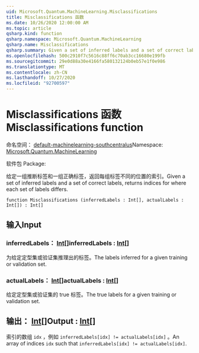```yaml
---
uid: Microsoft.Quantum.MachineLearning.Misclassifications
title: Misclassifications 函数
ms.date: 10/26/2020 12:00:00 AM
ms.topic: article
qsharp.kind: function
qsharp.namespace: Microsoft.Quantum.MachineLearning
qsharp.name: Misclassifications
qsharp.summary: Given a set of inferred labels and a set of correct labels, returns indices for where each set of labels differs.
ms.openlocfilehash: 500c2910f7c5616c88ff6c70ab3cc16680e199fb
ms.sourcegitcommit: 29e0d88a30e4166fa580132124b0eb57e1f0e986
ms.translationtype: MT
ms.contentlocale: zh-CN
ms.lasthandoff: 10/27/2020
ms.locfileid: "92700597"
---
```

# <a name="misclassifications-function"></a><span data-ttu-id="48365-102">Misclassifications 函数</span><span class="sxs-lookup"><span data-stu-id="48365-102">Misclassifications function</span></span>

<span data-ttu-id="48365-103">命名空间： [default-machinelearning-southcentralus](xref:Microsoft.Quantum.MachineLearning)</span><span class="sxs-lookup"><span data-stu-id="48365-103">Namespace: [Microsoft.Quantum.MachineLearning](xref:Microsoft.Quantum.MachineLearning)</span></span>

<span data-ttu-id="48365-104">软件包 [](https://nuget.org/packages/)</span><span class="sxs-lookup"><span data-stu-id="48365-104">Package: [](https://nuget.org/packages/)</span></span>


<span data-ttu-id="48365-105">给定一组推断标签和一组正确标签，返回每组标签不同的位置的索引。</span><span class="sxs-lookup"><span data-stu-id="48365-105">Given a set of inferred labels and a set of correct labels, returns indices for where each set of labels differs.</span></span>

```qsharp
function Misclassifications (inferredLabels : Int[], actualLabels : Int[]) : Int[]
```


## <a name="input"></a><span data-ttu-id="48365-106">输入</span><span class="sxs-lookup"><span data-stu-id="48365-106">Input</span></span>

### <a name="inferredlabels--int"></a><span data-ttu-id="48365-107">inferredLabels： [Int](xref:microsoft.quantum.lang-ref.int)[]</span><span class="sxs-lookup"><span data-stu-id="48365-107">inferredLabels : [Int](xref:microsoft.quantum.lang-ref.int)[]</span></span>

<span data-ttu-id="48365-108">为给定定型集或验证集推理出的标签。</span><span class="sxs-lookup"><span data-stu-id="48365-108">The labels inferred for a given training or validation set.</span></span>


### <a name="actuallabels--int"></a><span data-ttu-id="48365-109">actualLabels： [Int](xref:microsoft.quantum.lang-ref.int)[]</span><span class="sxs-lookup"><span data-stu-id="48365-109">actualLabels : [Int](xref:microsoft.quantum.lang-ref.int)[]</span></span>

<span data-ttu-id="48365-110">给定定型集或验证集的 true 标签。</span><span class="sxs-lookup"><span data-stu-id="48365-110">The true labels for a given training or validation set.</span></span>



## <a name="output--int"></a><span data-ttu-id="48365-111">输出： [Int](xref:microsoft.quantum.lang-ref.int)[]</span><span class="sxs-lookup"><span data-stu-id="48365-111">Output : [Int](xref:microsoft.quantum.lang-ref.int)[]</span></span>

<span data-ttu-id="48365-112">索引的数组 `idx` ，例如 `inferredLabels[idx] != actualLabels[idx]` 。</span><span class="sxs-lookup"><span data-stu-id="48365-112">An array of indices `idx` such that `inferredLabels[idx] != actualLabels[idx]`.</span></span>
